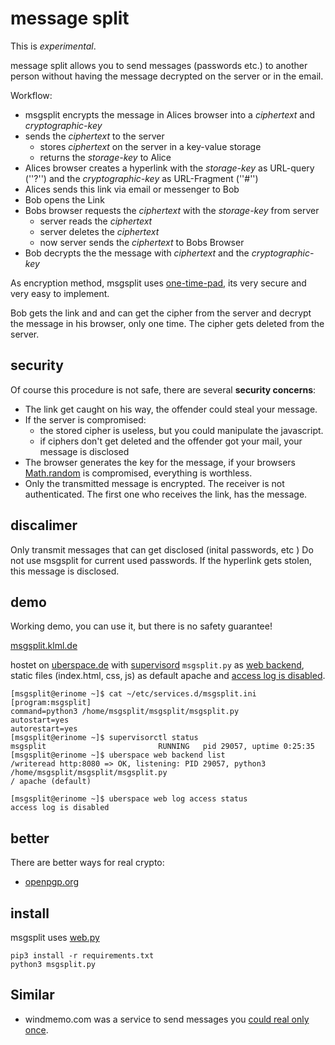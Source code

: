# message split

This is _experimental_.

message split allows you to send messages (passwords etc.) to another person without having the message decrypted on the server or in the email.

Workflow:

* msgsplit encrypts the message in Alices browser into a _ciphertext_ and _cryptographic-key_
* sends the _ciphertext_ to the server
  * stores _ciphertext_ on the server in a key-value storage
  * returns the _storage-key_ to Alice
* Alices browser creates a hyperlink with the _storage-key_ as URL-query (''?'') and the _cryptographic-key_ as URL-Fragment (''#'')
* Alices sends this link via email or messenger to Bob
* Bob opens the Link 
* Bobs browser requests the _ciphertext_ with the _storage-key_ from server
  * server reads the _ciphertext_
  * server deletes the _ciphertext_
  * now server sends the _ciphertext_ to Bobs Browser
* Bob decrypts the the message with _ciphertext_ and the _cryptographic-key_

As encryption method, msgsplit uses [one-time-pad](https://en.wikipedia.org/wiki/One-time_pad), its very secure and very easy to implement.


Bob gets the link and and can get the cipher from the server and decrypt the message in his browser, only one time.
The cipher gets deleted from the server.

## security

Of course this procedure is not safe, there are several __security concerns__: 

* The link get caught on his way, the offender could steal your message. 
* If the server is compromised: 
  * the stored cipher is useless, but you could manipulate the javascript.
  * if ciphers don't get deleted and the offender got your mail, your message is disclosed   
* The browser generates the key for the message, if your browsers [Math.random](https://developer.mozilla.org/de/docs/Web/JavaScript/Reference/Global_Objects/Math/math.random) is compromised, everything is worthless.
* Only the transmitted message is encrypted. The receiver is not authenticated. The first one who receives the link, has the message.

## discalimer

Only transmit messages that can get disclosed (inital passwords, etc )
Do not use msgsplit for current used passwords.
If the hyperlink gets stolen, this message is disclosed.


## demo

Working demo, you can use it, but there is no safety guarantee!

[msgsplit.klml.de](https://msgsplit.klml.de)

hostet on [uberspace.de](https://uberspace.de) with [supervisord](https://manual.uberspace.de/daemons-supervisord.html) `msgsplit.py` as [web backend](https://manual.uberspace.de/web-backends.html), static files (index.html, css, js) as default apache and [access log is disabled](https://manual.uberspace.de/web-logs).

```
[msgsplit@erinome ~]$ cat ~/etc/services.d/msgsplit.ini 
[program:msgsplit]
command=python3 /home/msgsplit/msgsplit/msgsplit.py 
autostart=yes
autorestart=yes
[msgsplit@erinome ~]$ supervisorctl status
msgsplit                         RUNNING   pid 29057, uptime 0:25:35
[msgsplit@erinome ~]$ uberspace web backend list
/writeread http:8080 => OK, listening: PID 29057, python3 /home/msgsplit/msgsplit/msgsplit.py
/ apache (default)

[msgsplit@erinome ~]$ uberspace web log access status
access log is disabled
```

## better 

There are better ways for real crypto:

* [openpgp.org](https://www.openpgp.org)

## install

msgsplit uses [web.py](https://webpy.org/)

```
pip3 install -r requirements.txt
python3 msgsplit.py
```

## Similar

* windmemo.com was a service to send messages you [could real only once](https://www.sebastian-kraus.com/windmemo-nur-der-erste-kann-es-lesen/).